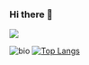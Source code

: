 ### Hi there 👋
![](https://komarev.com/ghpvc/?username=AndreIglesias&color=green)

![bio](https://github-readme-stats.vercel.app/api?username=AndreIglesias&hide_title=true&show_icons=true&include_all_commits=true&theme=dark) [![Top Langs](https://github-readme-stats.vercel.app/api/top-langs/?username=AndreIglesias&layout=compact&theme=dark)](https://github.com/anuraghazra/github-readme-stats)

<!--
**AndreIglesias/AndreIglesias** is a ✨ _special_ ✨ repository because its `README.md` (this file) appears on your GitHub profile.

Here are some ideas to get you started:

- 🔭 I’m currently working on ...
- 🌱 I’m currently learning ...
- 👯 I’m looking to collaborate on ...
- 🤔 I’m looking for help with ...
- 💬 Ask me about ...
- 📫 How to reach me: ...
- 😄 Pronouns: ...
- ⚡ Fun fact: ...
-->
